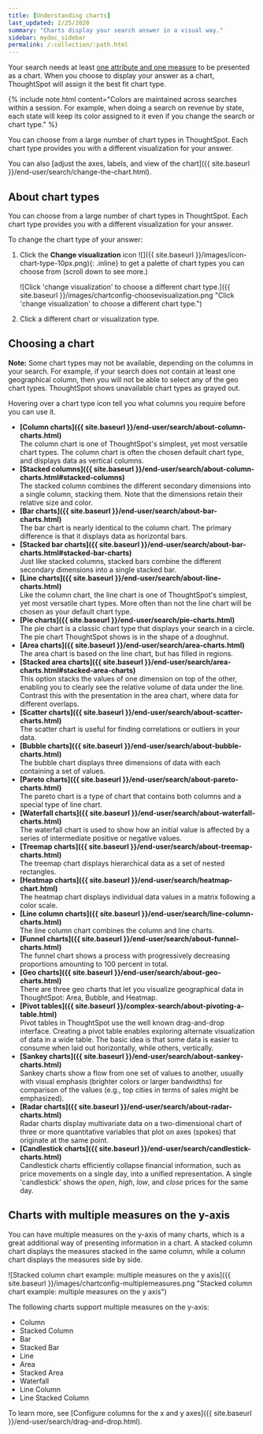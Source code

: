 ```yaml
---
title: [Understanding charts]
last_updated: 2/25/2020
summary: "Charts display your search answer in a visual way."
sidebar: mydoc_sidebar
permalink: /:collection/:path.html
---
```

Your search needs at least [one attribute and one measure](about-attributes-and-measures.html#) to be presented as a chart. When you choose to display your answer as a chart, ThoughtSpot will assign it the best fit chart type.

{% include note.html content="Colors are maintained across searches within a session. For example, when doing a search on revenue by state, each state will keep its color assigned to it even if you change the search or chart type." %}

You can choose from a large number of chart types in ThoughtSpot. Each chart type provides you with a different visualization for your answer.

You can also [adjust the axes, labels, and view of the chart]({{ site.baseurl }}/end-user/search/change-the-chart.html).

## About chart types

You can choose from a large number of chart types in ThoughtSpot. Each chart type provides you with a different visualization for your answer.

To change the chart type of your answer:

1. Click the **Change visualization** icon ![]({{ site.baseurl }}/images/icon-chart-type-10px.png){: .inline} to get a palette of chart types you can choose from (scroll down to see more.)

   ![Click 'change visualization' to choose a different chart type.]({{ site.baseurl }}/images/chartconfig-choosevisualization.png "Click 'change visualization' to choose a different chart type.")

2. Click a different chart or visualization type.

## Choosing a chart ##

**Note:** Some chart types may not be available, depending on the columns in your search. For example, if your search does not contain at least one geographical column, then you will not be able to select any of the geo chart types. ThoughtSpot shows unavailable chart types as grayed out.

Hovering over a chart type icon tell you what columns you require before you can use it.

-   **[Column charts]({{ site.baseurl }}/end-user/search/about-column-charts.html)**<br>
The column chart is one of ThoughtSpot's simplest, yet most versatile chart types. The column chart is often the chosen default chart type, and displays data as vertical columns.
-  **[Stacked columns]({{ site.baseurl }}/end-user/search/about-column-charts.html#stacked-columns)**<br>
The stacked column combines the different secondary dimensions into a single column, stacking them. Note that the dimensions retain their relative size and color.
-   **[Bar charts]({{ site.baseurl }}/end-user/search/about-bar-charts.html)**<br>
The bar chart is nearly identical to the column chart. The primary difference is that it displays data as horizontal bars.
-  **[Stacked bar charts]({{ site.baseurl }}/end-user/search/about-bar-charts.html#stacked-bar-charts)**<br>
Just like stacked columns, stacked bars combine the different secondary dimensions into a single stacked bar.
-   **[Line charts]({{ site.baseurl }}/end-user/search/about-line-charts.html)**<br>
Like the column chart, the line chart is one of ThoughtSpot's simplest, yet most versatile chart types. More often than not the line chart will be chosen as your default chart type.
-   **[Pie charts]({{ site.baseurl }}/end-user/search/pie-charts.html)**<br>
The pie chart is a classic chart type that displays your search in a circle. The pie chart ThoughtSpot shows is in the shape of a doughnut.
-   **[Area charts]({{ site.baseurl }}/end-user/search/area-charts.html)**<br>
The area chart is based on the line chart, but has filled in regions.
-   **[Stacked area charts]({{ site.baseurl }}/end-user/search/area-charts.html#stacked-area-charts)**<br>
This option stacks the values of one dimension on top of the other, enabling you to clearly see the relative volume of data under the line. Contrast this with the presentation in the area chart, where data for different overlaps.
-   **[Scatter charts]({{ site.baseurl }}/end-user/search/about-scatter-charts.html)**<br>
The scatter chart is useful for finding correlations or outliers in your data.
-   **[Bubble charts]({{ site.baseurl }}/end-user/search/about-bubble-charts.html)**<br>
The bubble chart displays three dimensions of data with each containing a set of values.
-   **[Pareto charts]({{ site.baseurl }}/end-user/search/about-pareto-charts.html)**<br>
The pareto chart is a type of chart that contains both columns and a special type of line chart.
-   **[Waterfall charts]({{ site.baseurl }}/end-user/search/about-waterfall-charts.html)**<br>
The waterfall chart is used to show how an initial value is affected by a series of intermediate positive or negative values.
-   **[Treemap charts]({{ site.baseurl }}/end-user/search/about-treemap-charts.html)**<br>
The treemap chart displays hierarchical data as a set of nested rectangles.
-   **[Heatmap charts]({{ site.baseurl }}/end-user/search/heatmap-chart.html)**<br>
The heatmap chart displays individual data values in a matrix following a color scale.
-   **[Line column charts]({{ site.baseurl }}/end-user/search/line-column-charts.html)**<br>
The line column chart combines the column and line charts.
-   **[Funnel charts]({{ site.baseurl }}/end-user/search/about-funnel-charts.html)**<br>
The funnel chart shows a process with progressively decreasing proportions amounting to 100 percent in total.
-   **[Geo charts]({{ site.baseurl }}/end-user/search/about-geo-charts.html)**<br>
There are three geo charts that let you visualize geographical data in ThoughtSpot: Area, Bubble, and Heatmap.
-   **[Pivot tables]({{ site.baseurl }}/complex-search/about-pivoting-a-table.html)**<br>
Pivot tables in ThoughtSpot use the well known drag-and-drop interface. Creating a pivot table enables exploring alternate visualization of data in a wide table. The basic idea is that some data is easier to consume when laid out horizontally, while others, vertically.
-   **[Sankey charts]({{ site.baseurl }}/end-user/search/about-sankey-charts.html)**<br>
Sankey charts show a flow from one set of values to another, usually with visual emphasis (brighter colors or larger bandwidths) for comparison of the values (e.g., top cities in terms of sales might be emphasized).
-   **[Radar charts]({{ site.baseurl }}/end-user/search/about-radar-charts.html)**<br>
Radar charts display multivariate data on a two-dimensional chart of three or more quantitative variables that plot on axes (spokes) that originate at the same point.
-   **[Candlestick charts]({{ site.baseurl }}/end-user/search/candlestick-charts.html)**<br>
Candlestick charts efficiently collapse financial information, such as price movements on a single day, into a unified representation. A single 'candlestick' shows the _open_, _high_, _low_, and _close_ prices for the same day.

## Charts with multiple measures on the y-axis

You can have multiple measures on the y-axis of many charts, which is a great additional way of presenting information in a chart. A stacked column chart displays the measures stacked in the same column, while a column chart displays the measures side by side.

![Stacked column chart example: multiple measures on the y axis]({{ site.baseurl }}/images/chartconfig-multiplemeasures.png "Stacked column chart example: multiple measures on the y axis")

The following charts support multiple measures on the y-axis:
* Column
* Stacked Column
* Bar
* Stacked Bar
* Line
* Area
* Stacked Area
* Waterfall
* Line Column
* Line Stacked Column

To learn more, see [Configure columns for the x and y axes]({{ site.baseurl }}/end-user/search/drag-and-drop.html).
